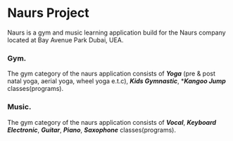 # Naurs Project

Naurs is a gym and music learning application build for the Naurs company located at Bay Avenue Park Dubai, UEA.

### Gym.
The gym category of the naurs application consists of ***Yoga*** (pre & post natal yoga, aerial yoga, wheel yoga e.t.c), ***Kids Gymnastic***, ****Kangoo Jump*** classes(programs).

### Music.
The gym category of the naurs application consists of ***Vocal***, ***Keyboard Electronic***, ***Guitar***, ***Piano***, ***Saxophone*** classes(programs).
